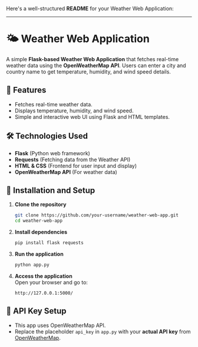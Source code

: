 Here's a well-structured **README** for your Weather Web Application:  

---

# 🌤 Weather Web Application  

A simple **Flask-based Weather Web Application** that fetches real-time weather data using the **OpenWeatherMap API**. Users can enter a city and country name to get temperature, humidity, and wind speed details.  

## 🚀 Features  

- Fetches real-time weather data.  
- Displays temperature, humidity, and wind speed.  
- Simple and interactive web UI using Flask and HTML templates.  

## 🛠 Technologies Used  

- **Flask** (Python web framework)  
- **Requests** (Fetching data from the Weather API)  
- **HTML & CSS** (Frontend for user input and display)  
- **OpenWeatherMap API** (For weather data)  

## 📌 Installation and Setup  

1. **Clone the repository**  
   ```bash
   git clone https://github.com/your-username/weather-web-app.git
   cd weather-web-app
   ```

2. **Install dependencies**  
   ```bash
   pip install flask requests
   ```

3. **Run the application**  
   ```bash
   python app.py
   ```

4. **Access the application**  
   Open your browser and go to:  
   ```
   http://127.0.0.1:5000/
   ```

## 🔑 API Key Setup  

- This app uses OpenWeatherMap API.  
- Replace the placeholder `api_key` in `app.py` with your **actual API key** from [OpenWeatherMap](https://openweathermap.org/api).  
